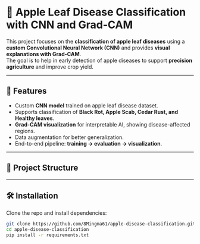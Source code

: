 # 🍎 Apple Leaf Disease Classification with CNN and Grad-CAM

This project focuses on the **classification of apple leaf diseases** using a **custom Convolutional Neural Network (CNN)** and provides **visual explanations with Grad-CAM**.  
The goal is to help in early detection of apple diseases to support **precision agriculture** and improve crop yield.

---

## 🚀 Features
- Custom **CNN model** trained on apple leaf disease dataset.
- Supports classification of **Black Rot, Apple Scab, Cedar Rust, and Healthy leaves**.
- **Grad-CAM visualization** for interpretable AI, showing disease-affected regions.
- Data augmentation for better generalization.
- End-to-end pipeline: **training → evaluation → visualization**.

---

## 📂 Project Structure

---

## 🛠 Installation
Clone the repo and install dependencies:
```bash
git clone https://github.com/8Mingma61/apple-disease-classification.git
cd apple-disease-classification
pip install -r requirements.txt
